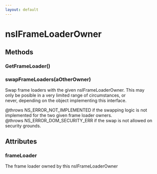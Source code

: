 ```yaml
---
layout: default
---
```


# nsIFrameLoaderOwner #

## Methods ##

### GetFrameLoader() ###

### swapFrameLoaders(aOtherOwner) ###
  
Swap frame loaders with the given nsIFrameLoaderOwner.  This may  
only be posible in a very limited range of circumstances, or  
never, depending on the object implementing this interface.  
  
@throws NS_ERROR_NOT_IMPLEMENTED if the swapping logic is not  
  implemented for the two given frame loader owners.  
@throws NS_ERROR_DOM_SECURITY_ERR if the swap is not allowed on  
  security grounds.  
  

## Attributes ##

### frameLoader ###
  
The frame loader owned by this nsIFrameLoaderOwner  
  

